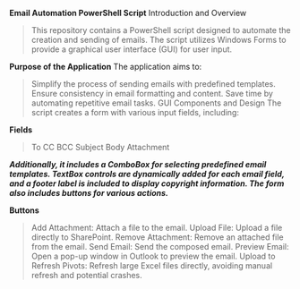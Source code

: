 **Email Automation PowerShell Script**
Introduction and Overview
> This repository contains a PowerShell script designed to automate the creation and sending of emails. The script utilizes Windows Forms to provide a graphical user interface (GUI) for user input.

**Purpose of the Application**
The application aims to:

> Simplify the process of sending emails with predefined templates.
Ensure consistency in email formatting and content.
Save time by automating repetitive email tasks.
GUI Components and Design
The script creates a form with various input fields, including:

**Fields**
> To
CC
BCC
Subject
Body
Attachment

***Additionally, it includes a ComboBox for selecting predefined email templates. TextBox controls are dynamically added for each email field, and a footer label is included to display copyright information. The form also includes buttons for various actions.***

**Buttons**
> Add Attachment: Attach a file to the email.
Upload File: Upload a file directly to SharePoint.
Remove Attachment: Remove an attached file from the email.
Send Email: Send the composed email.
Preview Email: Open a pop-up window in Outlook to preview the email.
Upload to Refresh Pivots: Refresh large Excel files directly, avoiding manual refresh and potential crashes.
